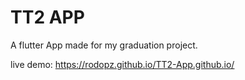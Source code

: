 # TT2 APP

A flutter App made for my graduation project.

live demo: https://rodopz.github.io/TT2-App.github.io/
